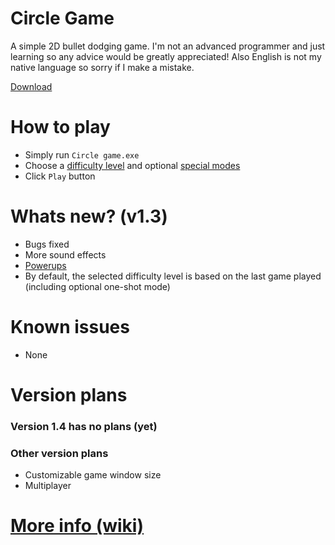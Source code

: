 # Circle Game
A simple 2D bullet dodging game. I'm not an advanced programmer and just learning so any advice would be greatly appreciated! Also English is not my native language so sorry if I make a mistake.

[Download](https://github.com/vDeresh/Circle_Game/archive/refs/heads/v1.3.zip)

# How to play
- Simply run `Circle game.exe`
- Choose a [difficulty level](https://github.com/vDeresh/Circle_Game/wiki/Home/#difficulty-levels) and optional [special modes](https://github.com/vDeresh/Circle_Game/wiki#special-modes)
- Click `Play` button

# Whats new? (v1.3)
- Bugs fixed
- More sound effects
- [Powerups](https://github.com/vDeresh/Circle_Game/wiki#powerups)
- By default, the selected difficulty level is based on the last game played (including optional one-shot mode)

# Known issues
- None

# Version plans

### Version 1.4 has no plans (yet)

### Other version plans
- Customizable game window size
- Multiplayer

# [More info (wiki)](https://github.com/vDeresh/Circle_Game/wiki)
